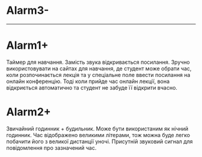 # Alarm3-
-------------
# Alarm1+
Таймер для навчання. Замість звука відкривається посилання. Зручно використовувати на сайтах для навчання, де студент
може обрати час, коли розпочинається лекція та у спеціальне поле ввести посилання на онлайн конференцію. Тоді коли прийде
час онлайн лекції, вона відкриється автоматично та студент не забуде її відкрити вчасно.
# Alarm2+
Звичайний годинник + будильник. Може бути використаним як нічний годинник. Час відображено великими літерами, тож можна
буде легко побачити його з великої дистанції уночі. Присутній звуковий сигнал для повідомлення про зазначений час.

